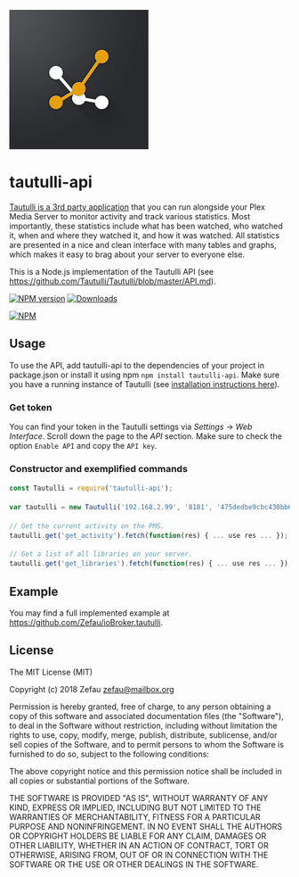 ![Logo](tautulli.jpeg)
# tautulli-api
[Tautulli is a 3rd party application](https://tautulli.com/#about) that you can run alongside your Plex Media Server to monitor activity and track various statistics. Most importantly, these statistics include what has been watched, who watched it, when and where they watched it, and how it was watched. All statistics are presented in a nice and clean interface with many tables and graphs, which makes it easy to brag about your server to everyone else.

This is a Node.js implementation of the Tautulli API (see https://github.com/Tautulli/Tautulli/blob/master/API.md).

[![NPM version](http://img.shields.io/npm/v/tautulli-api.svg)](https://www.npmjs.com/package/tautulli-api)
[![Downloads](https://img.shields.io/npm/dm/tautulli-api.svg)](https://www.npmjs.com/package/tautulli-api)

[![NPM](https://nodei.co/npm/tautulli-api.png?downloads=true)](https://nodei.co/npm/tautulli-api/)


## Usage
To use the API, add tautulli-api to the dependencies of your project in package.json or install it using npm
```npm install tautulli-api```. Make sure you have a running instance of Tautulli (see [installation instructions here](https://github.com/Tautulli/Tautulli-Wiki/wiki/Installation)).

### Get token
You can find your token in the Tautulli settings via _Settings_ -> _Web Interface_. Scroll down the page to the _API_ section. Make sure to check the option ```Enable API``` and copy the ```API key```.

### Constructor and exemplified commands
```js
const Tautulli = require('tautulli-api');

var tautulli = new Tautulli('192.168.2.99', '8181', '475dedbe9cbc430bb68413892fedbc74'); // ip and port of Tautulli and YOUR Tautulli API token

// Get the current activity on the PMS.
tautulli.get('get_activity').fetch(function(res) { ... use res ... });

// Get a list of all libraries on your server.
tautulli.get('get_libraries').fetch(function(res) { ... use res ... });
```


## Example
You may find a full implemented example at https://github.com/Zefau/ioBroker.tautulli.


## License
The MIT License (MIT)

Copyright (c) 2018 Zefau <zefau@mailbox.org>

Permission is hereby granted, free of charge, to any person obtaining a copy
of this software and associated documentation files (the "Software"), to deal
in the Software without restriction, including without limitation the rights
to use, copy, modify, merge, publish, distribute, sublicense, and/or sell
copies of the Software, and to permit persons to whom the Software is
furnished to do so, subject to the following conditions:

The above copyright notice and this permission notice shall be included in
all copies or substantial portions of the Software.

THE SOFTWARE IS PROVIDED "AS IS", WITHOUT WARRANTY OF ANY KIND, EXPRESS OR
IMPLIED, INCLUDING BUT NOT LIMITED TO THE WARRANTIES OF MERCHANTABILITY,
FITNESS FOR A PARTICULAR PURPOSE AND NONINFRINGEMENT. IN NO EVENT SHALL THE
AUTHORS OR COPYRIGHT HOLDERS BE LIABLE FOR ANY CLAIM, DAMAGES OR OTHER
LIABILITY, WHETHER IN AN ACTION OF CONTRACT, TORT OR OTHERWISE, ARISING FROM,
OUT OF OR IN CONNECTION WITH THE SOFTWARE OR THE USE OR OTHER DEALINGS IN
THE SOFTWARE.
